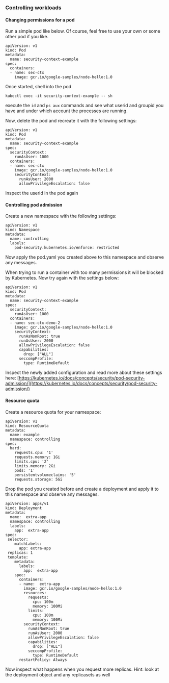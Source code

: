 ### Controlling workloads

#### Changing permissions for a pod
Run a simple pod like below. Of course, feel free to use your own or some other pod if you like.

```
apiVersion: v1
kind: Pod
metadata:
  name: security-context-example
spec:
  containers:
  - name: sec-ctx
    image: gcr.io/google-samples/node-hello:1.0
```

Once started, shell into the pod 

`kubectl exec -it security-context-example -- sh`

execute the `id` and `ps aux` commands and see what userid and groupid you have and under which account the processes are running.

Now, delete the pod and recreate it with the following settings:
```
apiVersion: v1
kind: Pod
metadata:
  name: security-context-example
spec:
  securityContext:
    runAsUser: 1000
  containers:
  - name: sec-ctx
    image: gcr.io/google-samples/node-hello:1.0
    securityContext:
      runAsUser: 2000
      allowPrivilegeEscalation: false
```

Inspect the userid in the pod again

#### Controlling pod admission

Create a new namespace with the following settings:
```
apiVersion: v1
kind: Namespace
metadata:
  name: controlling
  labels:
    pod-security.kubernetes.io/enforce: restricted
```

Now apply the pod.yaml you created above to this namespace and observe any messages.

When trying to run a container with too many permissions it will be blocked by Kubernetes. Now try again with the settings below:

```
apiVersion: v1
kind: Pod
metadata:
  name: security-context-example
spec:
  securityContext:
    runAsUser: 1000
  containers:
  - name: sec-ctx-demo-2
    image: gcr.io/google-samples/node-hello:1.0
    securityContext:
      runAsNonRoot: true
      runAsUser: 2000
      allowPrivilegeEscalation: false
      capabilities:
        drop: ["ALL"]
      seccompProfile:
        type: RuntimeDefault
```

Inspect the newly added configuration and read more about these settings here: [https://kubernetes.io/docs/concepts/security/pod-security-admission/](https://kubernetes.io/docs/concepts/security/pod-security-admission/)

#### Resource quota

Create a resource quota for your namespace:
```
apiVersion: v1
kind: ResourceQuota
metadata:
  name: example
  namespace: controlling
spec:
  hard:
    requests.cpu: '1'
    requests.memory: 1Gi
    limits.cpu: '2'
    limits.memory: 2Gi
    pods: '1'
    persistentvolumeclaims: '5'
    requests.storage: 5Gi
```

Drop the pod you created before and 
create a deployment and apply it to this namespace and observe any messages.

```
apiVersion: apps/v1
kind: Deployment
metadata:
  name:  extra-app
  namespace: controlling
  labels:
    app:  extra-app
spec:
 selector:
    matchLabels:
      app: extra-app
 replicas: 1
 template:
    metadata:
      labels:
        app:  extra-app
    spec:
      containers:
      - name:  extra-app
        image: gcr.io/google-samples/node-hello:1.0
        resources:
          requests:
            cpu: 100m
            memory: 100Mi
          limits:
            cpu: 100m
            memory: 100Mi
        securityContext:
          runAsNonRoot: true
          runAsUser: 2000
          allowPrivilegeEscalation: false
          capabilities:
            drop: ["ALL"]
          seccompProfile:
            type: RuntimeDefault
      restartPolicy: Always
```

Now inspect what happens when you request more replicas. Hint: look at the deployment object and any replicasets as well